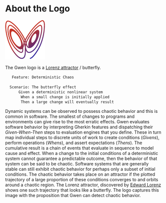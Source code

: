 About the Logo
==============

![Gwen Logo](img/gwen-attractor.png)

The Gwen logo is a
[Lorenz attractor](http://en.m.wikipedia.org/wiki/Lorenz_attractor) / 
butterfly. 
    
```
   Feature: Deterministic Chaos
    
  Scenario: The butterfly effect
      Given a deterministic nonlinear system
       When a small change is initially applied
       Then a large change will eventually result
```
 
Dynamic systems can be observed to possess chaotic behavior and this is common 
in software. The smallest of changes to programs and environments can give 
rise to the most erratic effects. Gwen evaluates software behavior by 
interpreting Gherkin features and dispatching their _Given-When-Then_ steps to 
evaluation engines that you define. These in turn map individual steps to 
discrete units of work to create conditions (_Givens_), perform operations 
(_Whens_), and assert expectations (_Thens_). The cumulative result is a chain 
of events that evaluate in sequence to model cause and effect. When a change 
to the initial conditions of a deterministic system cannot guarantee a 
predictable outcome, then the behavior of that system can be said to be 
chaotic. Software systems that are generally stable can still exhibit chaotic 
behavior for perhaps only a subset of initial conditions. The chaotic behavior 
takes place on an attractor if the plotted trajectory of a large proportion of 
these conditions converges to and orbits around a chaotic region. The Lorenz 
attractor, discovered by 
[Edward Lorenz](http://en.wikipedia.org/wiki/Edward_Lorenz) shows one such 
trajectory that looks like a butterfly. The logo captures this image with 
the proposition that Gwen can detect chaotic behavior.